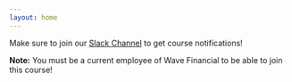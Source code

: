 ```yaml
---
layout: home
---
```

Make sure to join our [Slack Channel](https://wave.slack.com/archives/C07MBU66ZK2) to get course notifications!

**Note:** You must be a current employee of Wave Financial to be able to join this course!
